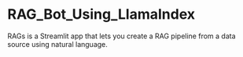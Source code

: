 # RAG_Bot_Using_LlamaIndex
RAGs is a Streamlit app that lets you create a RAG pipeline from a data source using natural language.
